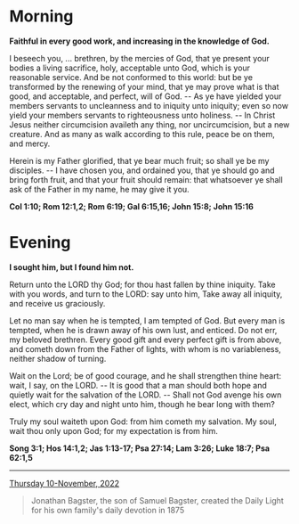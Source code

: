 # Morning

**Faithful in every good work, and increasing in the knowledge of God.**
 
I beseech you, ... brethren, by the mercies of God, that ye present your bodies a living sacrifice, holy, acceptable unto God, which is your reasonable service. And be not conformed to this world: but be ye transformed by the renewing of your mind, that ye may prove what is that good, and acceptable, and perfect, will of God. -- As ye have yielded your members servants to uncleanness and to iniquity unto iniquity; even so now yield your members servants to righteousness unto holiness. -- In Christ Jesus neither circumcision availeth any thing, nor uncircumcision, but a new creature. And as many as walk according to this rule, peace be on them, and mercy.
 
Herein is my Father glorified, that ye bear much fruit; so shall ye be my disciples. -- I have chosen you, and ordained you, that ye should go and bring forth fruit, and that your fruit should remain: that whatsoever ye shall ask of the Father in my name, he may give it you.  

**Col 1:10; Rom 12:1,2; Rom 6:19; Gal 6:15,16; John 15:8; John 15:16**

# Evening

**I sought him, but I found him not.**
 
Return unto the LORD thy God; for thou hast fallen by thine iniquity. Take with you words, and turn to the LORD: say unto him, Take away all iniquity, and receive us graciously.
 
Let no man say when he is tempted, I am tempted of God. But every man is tempted, when he is drawn away of his own lust, and enticed. Do not err, my beloved brethren. Every good gift and every perfect gift is from above, and cometh down from the Father of lights, with whom is no variableness, neither shadow of turning.
 
Wait on the Lord; be of good courage, and he shall strengthen thine heart: wait, I say, on the LORD. -- It is good that a man should both hope and quietly wait for the salvation of the LORD. -- Shall not God avenge his own elect, which cry day and night unto him, though he bear long with them?
 
Truly my soul waiteth upon God: from him cometh my salvation. My soul, wait thou only upon God; for my expectation is from him.  

**Song 3:1; Hos 14:1,2; Jas 1:13-17; Psa 27:14; Lam 3:26; Luke 18:7; Psa 62:1,5**

---

[Thursday 10-November, 2022](https://t.me/s/daily_light)

> Jonathan Bagster, the son of Samuel Bagster, created the Daily Light for his own family's daily devotion in 1875

